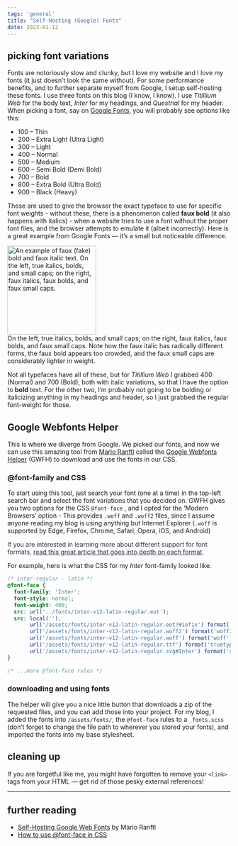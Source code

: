 ```yaml
---
tags: 'general'
title: "Self-Hosting (Google) Fonts"
date: 2023-01-12
---
```



## picking font variations
<!--START-->
Fonts are notoriously slow and clunky, but I love my website and I love my fonts (it just doesn’t look the same without). For some performance benefits, and to further separate myself from Google, I setup self-hosting these fonts.<!--END-->
I use three fonts on this blog (I know, I know). I use *Titillium Web* for the body text, *Inter* for my headings, and *Questrial* for my header. When picking a font, say on [Google Fonts](https://fonts.google.com), you will probably see options like this: 

- 100 – Thin
- 200 – Extra Light (Ultra Light)
- 300 – Light
- 400 – Normal
- 500 – Medium
- 600 – Semi Bold (Demi Bold)
- 700 – Bold
- 800 – Extra Bold (Ultra Bold)
- 900 – Black (Heavy)

These are used to give the browser the exact typeface to use for specific font weights - without these, there is a phenomenon called **faux bold** (it also happens with italics) - when a website tries to use a font without the proper font files, and the browser attempts to emulate it (albeit incorrectly). Here is a great example from Google Fonts — it’s a small but noticeable difference.

<img src="/assets/images/faux-bold-italic-example.svg" alt="An example of faux (fake) bold and faux italic text. On the left, true italics, bolds, and small caps; on the right, faux italics, faux bolds, and faux small caps." width="200"/>
<aside class="img-description">
On the left, true italics, bolds, and small caps; on the right, faux italics, faux bolds, and faux small caps. Note how the faux italic has radically different forms, the faux bold appears too crowded, and the faux small caps are considerably lighter in weight.
</aside>

Not all typefaces have all of these, but for *Titillium Web* I grabbed 400 (Normal) and 700 (Bold), both with italic variations, so that I have the option to **bold** text. For the other two, I’m probably not going to be bolding or italicizing anything in my headings and header, so I just grabbed the regular font-weight for those.

## Google Webfonts Helper

This is where we diverge from Google. We picked our fonts, and now we can use this amazing tool from [Mario Ranftl](https://mranftl.com/) called the [Google Webfonts Helper](https://gwfh.mranftl.com/fonts) (GWFH) to download and use the fonts in our CSS.

### @font-family and CSS

To start using this tool, just search your font (one at a time) in the top-left search bar and select the font variations that you decided on. GWFH gives you two options for the CSS `@font-face` , and I opted for the ‘Modern Browsers’ option - This provides `.woff` and `.woff2` files, since I assume anyone reading my blog is using anything but Internet Explorer (`.woff` is supported by Edge, Firefox, Chrome, Safari, Opera, iOS, and Android)

<aside class="note note--tip" style="color: #2e3440;"> If you are interested in learning more about different support for font formats, <a style="text-decoration: underline; color:#2e3440;" href="https://medium.com/@aitareydesign/understanding-of-font-formats-ttf-otf-woff-eot-svg-e55e00a1ef2">read this great article that goes into depth on each format</a>.
</aside>

For example, here is what the CSS for my *Inter* font-family looked like.

```css
/* inter-regular - latin */
@font-face {
  font-family: 'Inter';
  font-style: normal;
  font-weight: 400;
  src: url('../fonts/inter-v12-latin-regular.eot');
  src: local(''),
       url('/assets/fonts/inter-v12-latin-regular.eot?#iefix') format('embedded-opentype'),
       url('/assets/fonts/inter-v12-latin-regular.woff2') format('woff2'),
       url('/assets/fonts/inter-v12-latin-regular.woff') format('woff'),
       url('/assets/fonts/inter-v12-latin-regular.ttf') format('truetype'),
       url('/assets/fonts/inter-v12-latin-regular.svg#Inter') format('svg');
}

/* ...more @font-face rules */
```

### downloading and using fonts

The helper will give you a nice little button that downloads a zip of the requested files, and you can add those into your project. For my blog, I added the fonts into `/assets/fonts/`, the `@font-face` rules to a `_fonts.scss`  (don’t forget to change the file path to wherever you stored your fonts), and imported the fonts into my base stylesheet. 

## cleaning up

If you are forgetful like me, you might have forgotten to remove your `<link>` tags from your HTML — get rid of those pesky external references!

<hr>

## further reading

- [Self-Hosting Google Web Fonts](https://mranftl.com/2014/12/23/self-hosting-google-web-fonts/) by Mario Ranftl
- [How to use @font-face in CSS](https://css-tricks.com/snippets/css/using-font-face-in-css/)
